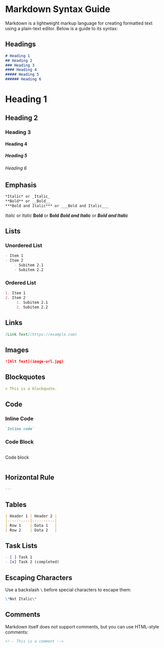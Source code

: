 # Markdown Syntax Guide

Markdown is a lightweight markup language for creating formatted text using a plain-text editor. Below is a guide to its syntax:

## Headings
```markdown
# Heading 1
## Heading 2
### Heading 3
#### Heading 4
##### Heading 5
###### Heading 6
```

# Heading 1
## Heading 2
### Heading 3
#### Heading 4
##### Heading 5
###### Heading 6

## Emphasis
```markdown
*Italic* or _Italic_
**Bold** or __Bold__
***Bold and Italic*** or ___Bold and Italic___
```


*Italic* or _Italic_
**Bold** or __Bold__
***Bold and Italic*** or ___Bold and Italic___

## Lists
### Unordered List
```markdown
- Item 1
- Item 2
    - Subitem 2.1
    - Subitem 2.2
```

### Ordered List
```markdown
1. Item 1
2. Item 2
     1. Subitem 2.1
     2. Subitem 2.2
```

## Links
```markdown
[Link Text](https://example.com)
```

## Images
```markdown
![Alt Text](image-url.jpg)
```

## Blockquotes
```markdown
> This is a blockquote.
```

## Code
### Inline Code
```markdown
`Inline code`
```

### Code Block
```markdown
```
Code block
```
```

## Horizontal Rule
```markdown
---
```

## Tables
```markdown
| Header 1 | Header 2 |
|----------|----------|
| Row 1    | Data 1   |
| Row 2    | Data 2   |
```

## Task Lists
```markdown
- [ ] Task 1
- [x] Task 2 (completed)
```

## Escaping Characters
Use a backslash `\` before special characters to escape them:
```markdown
\*Not Italic\*
```

## Comments
Markdown itself does not support comments, but you can use HTML-style comments:
```markdown
<!-- This is a comment -->
```

